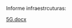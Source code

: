Informe infraestrcuturas:

[5G.docx](https://github.com/claracastilla/TP1_2022/files/9013466/5G.docx)

